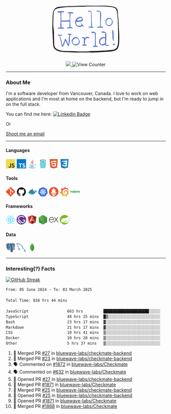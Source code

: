 <div align="center">
    <img src="./img/hello_world.webp" height="200px" width="">
    <div>
        <a href="https://www.linkedin.com/in/ajhollid">
            <img src="https://img.shields.io/badge/LinkedIn-blue"/>
        </a>
        <img src="https://komarev.com/ghpvc/?username=ajhollid&color=yellow" alt="View Counter">
    </div>
</div>

---

### About Me

I'm a software developer from Vancouver, Canada. I love to work on web applications and I'm most at home on the backend, but I'm ready to jump in on the full stack.

You can find me here: [![Linkedin Badge](https://img.shields.io/badge/-ajhollid-blue?style=flat&logo=Linkedin&logoColor=white)](https://www.linkedin.com/in/ajhollid)

Or

[Shoot me an email](mailto:ajhollid@gmail.com)

---

#### Languages

<div>
    <img src="./img/devicons/javascript-original.svg" width=30 height=30 alt="JavaScript">
    <img src="/img/devicons/typescript-original.svg" width=30 height=30 alt="TypeScript">
    <img src="./img/devicons/java-original.svg" width=30 height=30 alt="Java">
    <img src="./img/devicons/go-original.svg" width=30 height=30 alt="Golang">
    <img src="./img/devicons/html5-original.svg" width=30 height=30 alt="HTML 5">
    <img src="./img/devicons/css3-original.svg" width=30 height=30 alt="CSS 3">
</div>

#### Tools

<div>
    <img src="./img/devicons/git-original.svg" width=30 height=30 alt="Git">
    <img src="./img/devicons/github-original.svg" width=30 height=30 alt="Github">
    <img src="./img/devicons/docker-original.svg" width=30 
    height=30 alt="Docker">
    <img src="./img/devicons/kubernetes-original.svg" width=30 height=30 alt="K8">
    <img src="./img/devicons/prometheus-original.svg" width=30 height=30 alt="Prometheus">
    <img src="./img/devicons/grafana-original.svg" width=30 height=30 alt="Grafana">
    <img src="./img/devicons/nginx-original.svg" width=30 height=30 alt="Nginx">
</div>

#### Frameworks

<div>
    <img src="./img/devicons/react-original.svg" width=30 height=30 alt="React">
    <img src="./img/devicons/gatsby-original.svg" width=30 height=30 alt="Gatsby">
    <img src="./img/devicons/angularjs-original.svg" width=30 height=30 alt="AngularJS">
    <img src="./img/devicons/nodejs-original.svg" width=30 height=30 alt="NodeJS">
    <img src="./img/devicons/express-original.svg" width=30 height=30 alt="Express">
    <img src="./img/devicons/spring-original.svg" width=30 height=30 alt="Spring">
</div>

#### Data

<div>
    <img src="./img/devicons/postgresql-original.svg" width=30 height=30 alt="Postgresql">
    <img src="./img/devicons/mysql-original.svg" width=30 height=30 alt="Mysql">
    <img src="./img/devicons/mongodb-original.svg" width=30 height=30 alt="MongoDB">
</div>

---

### Interesting(?) Facts

[![GitHub Streak](http://github-readme-streak-stats.herokuapp.com?user=ajhollid)](https://git.io/streak-stats)

 <!--START_SECTION:waka-->

```txt
From: 05 June 2024 - To: 03 March 2025

Total Time: 816 hrs 44 mins

JavaScript                 663 hrs         ████████████████████░░░░░   80.62 %
TypeScript                 48 hrs 25 mins  █▒░░░░░░░░░░░░░░░░░░░░░░░   05.89 %
Bash                       23 hrs 17 mins  ▓░░░░░░░░░░░░░░░░░░░░░░░░   02.83 %
Markdown                   21 hrs 17 mins  ▓░░░░░░░░░░░░░░░░░░░░░░░░   02.59 %
CSS                        10 hrs 41 mins  ▒░░░░░░░░░░░░░░░░░░░░░░░░   01.30 %
Docker                     10 hrs 28 mins  ▒░░░░░░░░░░░░░░░░░░░░░░░░   01.27 %
Other                      5 hrs 37 mins   ▒░░░░░░░░░░░░░░░░░░░░░░░░   00.68 %
```

<!--END_SECTION:waka-->


<!--START_SECTION:activity-->
1. 🎉 Merged PR [#27](https://github.com/bluewave-labs/checkmate-backend/pull/27) in [bluewave-labs/checkmate-backend](https://github.com/bluewave-labs/checkmate-backend)
2. 🎉 Merged PR [#23](https://github.com/bluewave-labs/checkmate-backend/pull/23) in [bluewave-labs/checkmate-backend](https://github.com/bluewave-labs/checkmate-backend)
3. 🗣 Commented on [#1872](https://github.com/bluewave-labs/Checkmate/pull/1872#issuecomment-2701174269) in [bluewave-labs/Checkmate](https://github.com/bluewave-labs/Checkmate)
4. 🗣 Commented on [#632](https://github.com/bluewave-labs/Checkmate/issues/632#issuecomment-2699677343) in [bluewave-labs/Checkmate](https://github.com/bluewave-labs/Checkmate)
5. 💪 Opened PR [#27](https://github.com/bluewave-labs/checkmate-backend/pull/27) in [bluewave-labs/checkmate-backend](https://github.com/bluewave-labs/checkmate-backend)
6. 🎉 Merged PR [#1871](https://github.com/bluewave-labs/Checkmate/pull/1871) in [bluewave-labs/Checkmate](https://github.com/bluewave-labs/Checkmate)
7. 🎉 Merged PR [#25](https://github.com/bluewave-labs/checkmate-backend/pull/25) in [bluewave-labs/checkmate-backend](https://github.com/bluewave-labs/checkmate-backend)
8. 💪 Opened PR [#25](https://github.com/bluewave-labs/checkmate-backend/pull/25) in [bluewave-labs/checkmate-backend](https://github.com/bluewave-labs/checkmate-backend)
9. 💪 Opened PR [#1871](https://github.com/bluewave-labs/Checkmate/pull/1871) in [bluewave-labs/Checkmate](https://github.com/bluewave-labs/Checkmate)
10. 🎉 Merged PR [#1868](https://github.com/bluewave-labs/Checkmate/pull/1868) in [bluewave-labs/Checkmate](https://github.com/bluewave-labs/Checkmate)
<!--END_SECTION:activity-->
